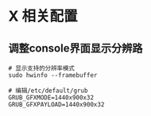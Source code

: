 # X 相关配置

## 调整console界面显示分辨路
```
# 显示支持的分辨率模式
sudo hwinfo --framebuffer

# 编辑/etc/default/grub
GRUB_GFXMODE=1440x900x32
GRUB_GFXPAYLOAD=1440x900x32
```
